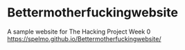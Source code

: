 # Bettermotherfuckingwebsite
A sample website for The Hacking Project Week 0
https://spelmo.github.io/Bettermotherfuckingwebsite/
